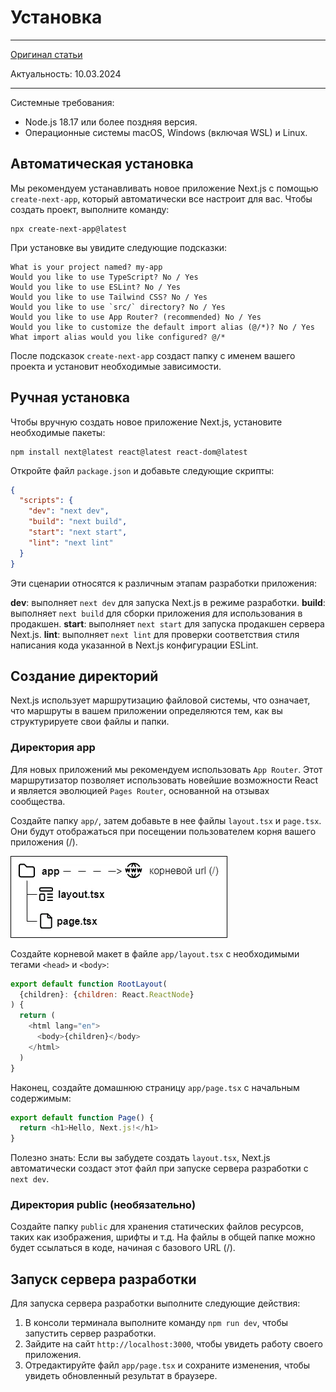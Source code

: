 # Установка

---

[Оригинал статьи](https://nextjs.org/docs/getting-started/installation)

Актуальность: 10.03.2024

---

Системные требования:

* Node.js 18.17 или более поздняя версия.
* Операционные системы macOS, Windows (включая WSL) и Linux.

## Автоматическая установка

Мы рекомендуем устанавливать новое приложение Next.js с помощью `create-next-app`, который автоматически все настроит для вас. Чтобы создать проект, выполните команду:

```terminal
npx create-next-app@latest
```

При установке вы увидите следующие подсказки:

```terminal
What is your project named? my-app
Would you like to use TypeScript? No / Yes
Would you like to use ESLint? No / Yes
Would you like to use Tailwind CSS? No / Yes
Would you like to use `src/` directory? No / Yes
Would you like to use App Router? (recommended) No / Yes
Would you like to customize the default import alias (@/*)? No / Yes
What import alias would you like configured? @/*
```

После подсказок `create-next-app` создаст папку с именем вашего проекта и установит необходимые зависимости.

## Ручная установка

Чтобы вручную создать новое приложение Next.js, установите необходимые пакеты:

```terminal
npm install next@latest react@latest react-dom@latest
```

Откройте файл `package.json` и добавьте следующие скрипты:

```json
{
  "scripts": {
    "dev": "next dev",
    "build": "next build",
    "start": "next start",
    "lint": "next lint"
  }
}
```

Эти сценарии относятся к различным этапам разработки приложения:

**dev**: выполняет `next dev` для запуска Next.js в режиме разработки.
**build**: выполняет `next build` для сборки приложения для использования в продакшен.
**start**: выполняет `next start` для запуска продакшен сервера Next.js.
**lint**: выполняет `next lint` для проверки соответствия стиля написания кода указанной в Next.js конфигурации ESLint.

## Создание директорий

Next.js использует маршрутизацию файловой системы, что означает, что маршруты в вашем приложении определяются тем, как вы структурируете свои файлы и папки.

### Директория app

Для новых приложений мы рекомендуем использовать `App Router`. Этот маршрутизатор позволяет использовать новейшие возможности React и является эволюцией `Pages Router`, основанной на отзывах сообщества.

Создайте папку `app/`, затем добавьте в нее файлы `layout.tsx` и `page.tsx`. Они будут отображаться при посещении пользователем корня вашего приложения (/).

![](images/installation/app-getting-started.webp)

Создайте корневой макет в файле `app/layout.tsx` с необходимыми тегами `<head>` и `<body>`:

```js
export default function RootLayout(
  {children}: {children: React.ReactNode}
) {
  return (
    <html lang="en">
      <body>{children}</body>
    </html>
  )
}
```

Наконец, создайте домашнюю страницу `app/page.tsx` с начальным содержимым:

```js
export default function Page() {
  return <h1>Hello, Next.js!</h1>
}
```

Полезно знать: Если вы забудете создать `layout.tsx`, Next.js автоматически создаст этот файл при запуске сервера разработки с `next dev`.

### Директория public (необязательно)

Создайте папку `public` для хранения статических файлов ресурсов, таких как изображения, шрифты и т.д. На файлы в общей папке можно будет ссылаться в коде, начиная с базового URL (/).

## Запуск сервера разработки

Для запуска сервера разработки выполните следующие действия:

1. В консоли терминала выполните команду `npm run dev`, чтобы запустить сервер разработки.
2. Зайдите на сайт `http://localhost:3000`, чтобы увидеть работу своего приложения.
3. Отредактируйте файл `app/page.tsx` и сохраните изменения, чтобы увидеть обновленный результат в браузере.
